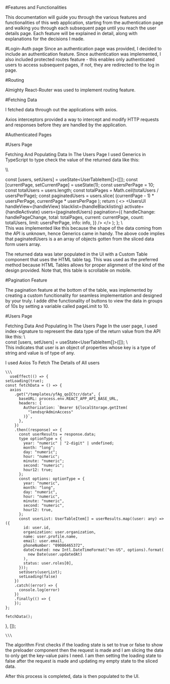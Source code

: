 #Features and Functionalities

This documentation will guide you through the various features and functionalities of this web application, starting from the authentication page and walking you through each subsequent page until you reach the user details page. Each feature will be explained in detail, along with explanations for the decisions I made.

#Login-Auth page
Since an authentication page was provided, I decided to include an authentication feature. Since authentication was implemented, I also included protected routes feature - this enables only authenticated users to access subsequent pages, if not, they are redirected to the log in page.

#Routing

Almighty React-Router was used to implement routing feature.

#Fetching Data

I fetched data through out the applications with axios.

Axios interceptors provided a way to intercept and modify HTTP requests and responses before they are handled by the application.

#Authenticated Pages

#Users Page

Fetching And Populating Data In The Users Page
I used Generics in TypeScript to type check the value of the returned data like this:

\\\

  const [users, setUsers] = useState<UserTableItem[]>([]);
  const [currentPage, setCurrentPage] = useState(1);
  const usersPerPage = 10;
  const totalUsers = users.length;
  const totalPages = Math.ceil(totalUsers / usersPerPage);
  const paginatedUsers = users.slice(
    (currentPage - 1) * usersPerPage,
    currentPage * usersPerPage
  );
  return (
    <>
      <Preloader loading={loading}/>
      <UsersUI
        handleView={handleView}
        blacklist={handleBlacklisting}
        activate={handleActivate}
        users={paginatedUsers}
        pagination={{
          handleChange: handlePageChange,
          total: totalPages,
          current: currentPage,
          count: totalUsers,
          limit: usersPerPage,
          info: info,
        }}
      />
    </>
  );
};
\\\
This was implemented like this because the shape of the data coming from the API is unknown, hence Generics came in handy. The above code implies that paginatedUsers is a an array of objects gotten from the sliced data form users array.

The returned data was later populated in the UI with a Custom Table component that uses the HTML table tag. This was used as the preferred method because HTML Tables allows for proper alignment of the kind of the design provided. Note that, this table is scrollable on mobile.

#Pagination Feature

The pagination feature at the bottom of the table, was implemented by creating a custom funcitionality for seamless implementation and designed by your truly. I adde dthe functionality of buttons to view the data in groups of 10s by setting a variable called pageLimit to 10.

#Users Page

Fetching Data And Populating In The Users  Page
In the user page, I used index-signature to represent the data type of the return value from the API like this:
\\\
 const [users, setUsers] = useState<UserTableItem[]>([]);
 \\\
This indicates that user is an object of properties whose key is a type of string and value is of type of any.

I used Axios To Fetch The Details of All users

    \\\
      useEffect(() => {
    setLoading(true);
    const fetchData = () => {
      axios
        .get("/templates/yfAg_qoICtcr/data", {
          baseURL: process.env.REACT_APP_API_BASE_URL,
          headers: {
            Authorization: `Bearer ${localStorage.getItem(
              "lendsqrAdminAccess"
            )}`,
          },
        })
        .then((response) => {
          const userResults = response.data;
          type optionType = {
            year: "numeric" | "2-digit" | undefined;
            month: "long";
            day: "numeric";
            hour: "numeric";
            minute: "numeric";
            second: "numeric";
            hour12: true;
          };
          const options: optionType = {
            year: "numeric",
            month: "long",
            day: "numeric",
            hour: "numeric",
            minute: "numeric",
            second: "numeric",
            hour12: true,
          };
          const userList: UserTableItem[] = userResults.map((user: any) => ({
            id: user.id,
            organization: user.organization,
            name: user.profile.name,
            email: user.email,
            phoneNumber: "09086465372",
            dateCreated: new Intl.DateTimeFormat("en-US", options).format(
              new Date(user.updatedAt)
            ),
            status: user.roles[0],
          }));
          setUsers(userList);
          setLoading(false)
        })
        .catch((error) => {
          console.log(error)
        })
        .finally(() => {
        });
    };

    fetchData();

  }, []);

    \\\
The algorithm First checks if the loading state is set to true or false to show the preloader component then the request is made and I am slicing the data to only get the key-value pairs I need. I am then setting the loading state to false after the request is made and updating my empty state to the sliced data.

After this process is completed, data is then populated to the UI.
